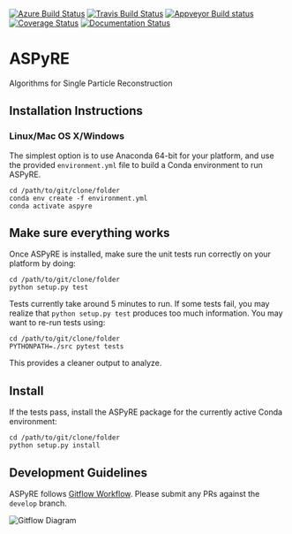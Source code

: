[![Azure Build Status](https://dev.azure.com/vineetbansal0645/ASPyRE/_apis/build/status/computationalcryoem.aspyre?branchName=master)](https://dev.azure.com/vineetbansal0645/ASPyRE/_build/latest?definitionId=2&branchName=master)
[![Travis Build Status](https://travis-ci.org/computationalcryoem/aspyre.svg?branch=master)](https://travis-ci.org/computationalcryoem/aspyre)
[![Appveyor Build status](https://ci.appveyor.com/api/projects/status/5yn93qobpptnw2dw/branch/master?svg=true)](https://ci.appveyor.com/project/vineetbansal/aspyre-mu8e3/branch/master)
[![Coverage Status](https://coveralls.io/repos/github/computationalcryoem/aspyre/badge.svg?branch=master)](https://coveralls.io/github/computationalcryoem/aspyre?branch=master)
[![Documentation Status](https://readthedocs.org/projects/aspyre/badge/?version=latest)](https://aspyre.readthedocs.io/en/latest/?badge=latest)

# ASPyRE

Algorithms for Single Particle Reconstruction

## Installation Instructions

### Linux/Mac OS X/Windows

The simplest option is to use Anaconda 64-bit for your platform, and use the provided `environment.yml` file to build a Conda environment to run ASPyRE.

```
cd /path/to/git/clone/folder
conda env create -f environment.yml
conda activate aspyre
```

## Make sure everything works

Once ASPyRE is installed, make sure the unit tests run correctly on your platform by doing:
```
cd /path/to/git/clone/folder
python setup.py test
```

Tests currently take around 5 minutes to run. If some tests fail, you may realize that `python setup.py test` produces too much information.
You may want to re-run tests using:
```
cd /path/to/git/clone/folder
PYTHONPATH=./src pytest tests
```
This provides a cleaner output to analyze.

## Install

If the tests pass, install the ASPyRE package for the currently active Conda environment:
```
cd /path/to/git/clone/folder
python setup.py install
```

## Development Guidelines

ASPyRE follows [Gitflow Workflow](https://www.atlassian.com/git/tutorials/comparing-workflows/gitflow-workflow).
Please submit any PRs against the `develop` branch.

![Gitflow Diagram](https://wac-cdn.atlassian.com/dam/jcr:61ccc620-5249-4338-be66-94d563f2843c/05%20(2).svg?cdnVersion=357)
